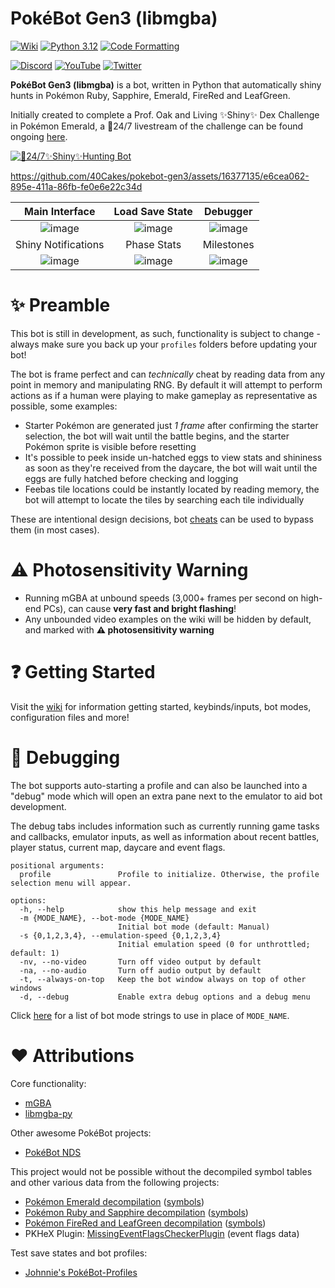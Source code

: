 # PokéBot Gen3 (libmgba)
[![Wiki](https://img.shields.io/badge/Documentation-Wiki-blue)](https://github.com/40Cakes/pokebot-gen3/wiki) [![Python 3.12](https://img.shields.io/badge/Python-3.12-blue?logo=python)](https://www.python.org/downloads/release/python-3120/) [![Code Formatting](https://img.shields.io/badge/Formatting-Black-black)](https://github.com/psf/black)

[![Discord](https://img.shields.io/badge/Discord-%235865F2.svg?style=for-the-badge&logo=discord&logoColor=white)](https://discord.com/invite/UtxR3cazUa) [![YouTube](https://img.shields.io/badge/YouTube-%23FF0000.svg?style=for-the-badge&logo=YouTube&logoColor=white)](https://www.youtube.com/@40_Cakes/streams) [![Twitter](https://img.shields.io/badge/Twitter-%231DA1F2.svg?style=for-the-badge&logo=Twitter&logoColor=white)](https://twitter.com/40_Cakes)

**PokéBot Gen3 (libmgba)** is a bot, written in Python that automatically shiny hunts in Pokémon Ruby, Sapphire, Emerald, FireRed and LeafGreen.

Initially created to complete a Prof. Oak and Living ✨Shiny✨ Dex Challenge in Pokémon Emerald, a 🔴24/7 livestream of the challenge can be found ongoing [here](https://www.youtube.com/watch?v=W6OOnrx8g58).

[![🔴24/7✨Shiny✨Hunting Bot](https://img.youtube.com/vi/W6OOnrx8g58/0.jpg)](https://www.youtube.com/watch?v=W6OOnrx8g58)

https://github.com/40Cakes/pokebot-gen3/assets/16377135/e6cea062-895e-411a-86fb-fe0e6e22c34d

| Main Interface | Load Save State | Debugger |
|:-:|:-:|:-:|
|![image](https://github.com/40Cakes/pokebot-gen3/assets/16377135/75c88c35-83c4-4a26-b907-429b02fda564)|![image](https://github.com/40Cakes/pokebot-gen3/assets/16377135/52afa39a-c674-47a7-90ed-3e25e82050f5)|![image](https://github.com/40Cakes/pokebot-gen3/assets/16377135/d017651d-96f1-41cc-a03a-5462c96e027a)|
| Shiny Notifications | Phase Stats | Milestones |
|![image](https://github.com/40Cakes/pokebot-gen3/assets/16377135/69230b70-24f2-46b3-bb7e-54241785a932)|![image](https://github.com/40Cakes/pokebot-gen3/assets/16377135/613e73b8-bc20-46aa-92c1-168d566f4e66)|![image](https://github.com/40Cakes/pokebot-gen3/assets/16377135/a8c0f5be-9b81-4be6-8a71-cdf909ef0df0)|

# ✨ Preamble
This bot is still in development, as such, functionality is subject to change - always make sure you back up your `profiles` folders before updating your bot! 

The bot is frame perfect and can _technically_ cheat by reading data from any point in memory and manipulating RNG. By default it will attempt to perform actions as if a human were playing to make gameplay as representative as possible, some examples:
- Starter Pokémon are generated just _1 frame_ after confirming the starter selection, the bot will wait until the battle begins, and the starter Pokémon sprite is visible before resetting
- It's possible to peek inside un-hatched eggs to view stats and shininess as soon as they're received from the daycare, the bot will wait until the eggs are fully hatched before checking and logging
- Feebas tile locations could be instantly located by reading memory, the bot will attempt to locate the tiles by searching each tile individually

These are intentional design decisions, bot [cheats](https://github.com/40Cakes/pokebot-gen3/wiki/%F0%9F%92%8E-Cheats) can be used to bypass them (in most cases).

# ⚠ Photosensitivity Warning
- Running mGBA at unbound speeds (3,000+ frames per second on high-end PCs), can cause **very fast and bright flashing**!
- Any unbounded video examples on the wiki will be hidden by default, and marked with **⚠ photosensitivity warning**

# ❓ Getting Started
Visit the [wiki](https://github.com/40Cakes/pokebot-gen3/wiki) for information getting started, keybinds/inputs, bot modes, configuration files and more!

# 🐛 Debugging

The bot supports auto-starting a profile and can also be launched into a "debug" mode which will open an extra pane next to the emulator to aid bot development.

The debug tabs includes information such as currently running game tasks and callbacks, emulator inputs, as well as information about recent battles, player status, current map, daycare and event flags.

```
positional arguments:
  profile               Profile to initialize. Otherwise, the profile selection menu will appear.

options:
  -h, --help            show this help message and exit
  -m {MODE_NAME}, --bot-mode {MODE_NAME}
                        Initial bot mode (default: Manual)
  -s {0,1,2,3,4}, --emulation-speed {0,1,2,3,4}
                        Initial emulation speed (0 for unthrottled; default: 1)
  -nv, --no-video       Turn off video output by default
  -na, --no-audio       Turn off audio output by default
  -t, --always-on-top   Keep the bot window always on top of other windows
  -d, --debug           Enable extra debug options and a debug menu
```

Click [here](https://github.com/40Cakes/pokebot-gen3/blob/main/modules/modes/__init__.py) for a list of bot mode strings to use in place of `MODE_NAME`.

# ❤ Attributions

Core functionality:

- [mGBA](https://github.com/mgba-emu/mgba)
- [libmgba-py](https://github.com/hanzi/libmgba-py/)

Other awesome PokéBot projects:

- [PokéBot NDS](https://github.com/wyanido/pokebot-nds/)

This project would not be possible without the decompiled symbol tables and other various data from the following projects:

- [Pokémon Emerald decompilation](https://github.com/pret/pokeemerald) ([symbols](https://github.com/pret/pokeemerald/tree/symbols))
- [Pokémon Ruby and Sapphire decompilation](https://github.com/pret/pokeruby) ([symbols](https://github.com/pret/pokeruby/tree/symbols))
- [Pokémon FireRed and LeafGreen decompilation](https://github.com/pret/pokefirered) ([symbols](https://github.com/pret/pokefirered/tree/symbols))
- PKHeX Plugin: [MissingEventFlagsCheckerPlugin](https://github.com/fattard/MissingEventFlagsCheckerPlugin) (event flags data)

Test save states and bot profiles:

- [Johnnie's PokéBot-Profiles](https://github.com/johnnieb333/Pokebot-Profiles)
